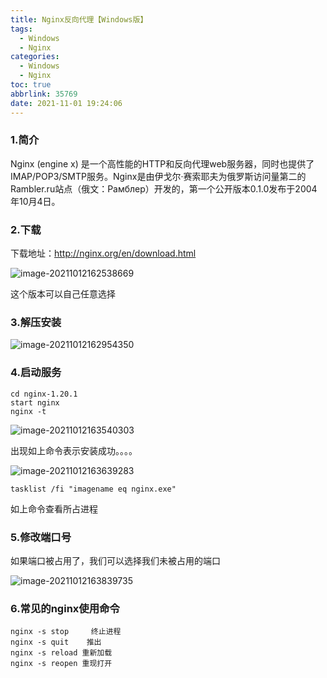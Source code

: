 ```yaml
---
title: Nginx反向代理【Windows版】
tags:
  - Windows
  - Nginx
categories:
  - Windows
  - Nginx
toc: true
abbrlink: 35769
date: 2021-11-01 19:24:06
---
```




### 1.简介

Nginx (engine x) 是一个高性能的HTTP和反向代理web服务器，同时也提供了IMAP/POP3/SMTP服务。Nginx是由伊戈尔·赛索耶夫为俄罗斯访问量第二的Rambler.ru站点（俄文：Рамблер）开发的，第一个公开版本0.1.0发布于2004年10月4日。

<!--more-->

### 2.下载

下载地址：http://nginx.org/en/download.html

![image-20211012162538669](https://tva1.sinaimg.cn/large/008i3skNgy1gvcluiw814j61dl0kon2002.jpg)

这个版本可以自己任意选择

### 3.解压安装

![image-20211012162954350](https://tva1.sinaimg.cn/large/008i3skNgy1gvclyyikilj60q50a63z402.jpg)

### 4.启动服务

```shell
cd nginx-1.20.1
start nginx
nginx -t
```

![image-20211012163540303](https://tva1.sinaimg.cn/large/008i3skNgy1gvcm4yhm6qj61qs0dw40t02.jpg)

出现如上命令表示安装成功。。。。

![image-20211012163639283](https://tva1.sinaimg.cn/large/008i3skNgy1gvcm5zbys6j60o8082aau02.jpg)

```shell
tasklist /fi "imagename eq nginx.exe"
```

如上命令查看所占进程

### 5.修改端口号

如果端口被占用了，我们可以选择我们未被占用的端口

![image-20211012163839735](https://tva1.sinaimg.cn/large/008i3skNgy1gvcm82hcahj60ry0l7wgy02.jpg)

### 6.常见的nginx使用命令

```shell
nginx -s stop	  终止进程
nginx -s quit	 推出
nginx -s reload	重新加载
nginx -s reopen	重现打开
```

